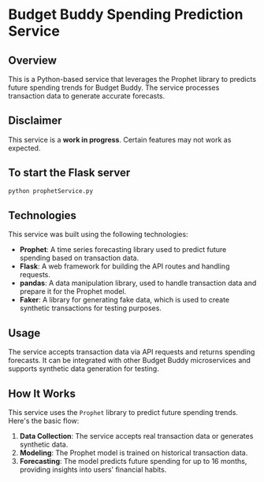 # Budget Buddy Spending Prediction Service

## Overview
This is a Python-based service that leverages the Prophet library to predicts future spending trends for Budget Buddy.
The service processes transaction data to generate accurate forecasts.

## Disclaimer
This service is a **work in progress**. Certain features may not work as expected. 

## To start the Flask server

   ```bash
   python prophetService.py
   ```

## Technologies

This service was built using the following technologies:

- **Prophet**: A time series forecasting library used to predict future spending based on transaction data.
- **Flask**: A web framework for building the API routes and handling requests.
- **pandas**: A data manipulation library, used to handle transaction data and prepare it for the Prophet model.
- **Faker**: A library for generating fake data, which is used to create synthetic transactions for testing purposes.


## Usage
The service accepts transaction data via API requests and returns spending forecasts. It can be integrated with other Budget Buddy microservices and supports synthetic data generation for testing.

## How It Works
This service uses the `Prophet` library to predict future spending trends. Here's the basic flow:

1. **Data Collection**: The service accepts real transaction data or generates synthetic data.
2. **Modeling**: The Prophet model is trained on historical transaction data.
3. **Forecasting**: The model predicts future spending for up to 16 months, providing insights into users' financial habits.


